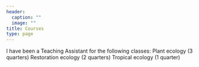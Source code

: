 ```yaml
---
header:
  caption: ""
  image: ""
title: Courses
type: page
---
```


I have been a Teaching Assistant for the following classes:
Plant ecology (3 quarters)
Restoration ecology (2 quarters)
Tropical ecology (1 quarter)

